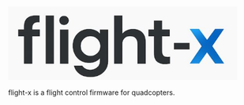 <img src="https://github.com/kj-49/flight-x/blob/logo/logo.JPG?raw=true" alt="menu" height="150"/>

flight-x is a flight control firmware for quadcopters.
